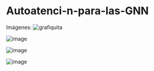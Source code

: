 # Autoatenci-n-para-las-GNN

Imágenes:
![grafiquita](https://github.com/andmansim/Autoatenci-n-para-las-GNN/assets/34817139/24f9498c-558a-4c07-90d8-1e6f9002f5ed)


![image](https://github.com/andmansim/Autoatenci-n-para-las-GNN/assets/34817139/42f193af-5d26-48c5-af47-d47333fc984b)


![image](https://github.com/andmansim/Autoatenci-n-para-las-GNN/assets/34817139/f612ce97-67b9-4f59-a7dc-3f00ade694c0)


![image](https://github.com/andmansim/Autoatenci-n-para-las-GNN/assets/34817139/9cab1f4f-7e7c-4cc2-8328-45016895a336)

